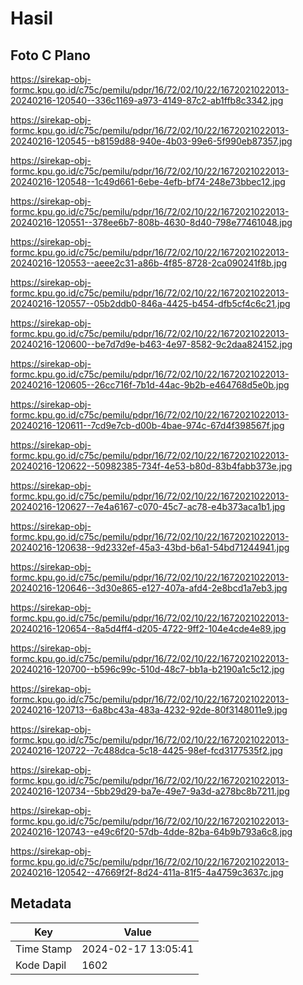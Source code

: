 # Hasil

## Foto C Plano

https://sirekap-obj-formc.kpu.go.id/c75c/pemilu/pdpr/16/72/02/10/22/1672021022013-20240216-120540--336c1169-a973-4149-87c2-ab1ffb8c3342.jpg

https://sirekap-obj-formc.kpu.go.id/c75c/pemilu/pdpr/16/72/02/10/22/1672021022013-20240216-120545--b8159d88-940e-4b03-99e6-5f990eb87357.jpg

https://sirekap-obj-formc.kpu.go.id/c75c/pemilu/pdpr/16/72/02/10/22/1672021022013-20240216-120548--1c49d661-6ebe-4efb-bf74-248e73bbec12.jpg

https://sirekap-obj-formc.kpu.go.id/c75c/pemilu/pdpr/16/72/02/10/22/1672021022013-20240216-120551--378ee6b7-808b-4630-8d40-798e77461048.jpg

https://sirekap-obj-formc.kpu.go.id/c75c/pemilu/pdpr/16/72/02/10/22/1672021022013-20240216-120553--aeee2c31-a86b-4f85-8728-2ca090241f8b.jpg

https://sirekap-obj-formc.kpu.go.id/c75c/pemilu/pdpr/16/72/02/10/22/1672021022013-20240216-120557--05b2ddb0-846a-4425-b454-dfb5cf4c6c21.jpg

https://sirekap-obj-formc.kpu.go.id/c75c/pemilu/pdpr/16/72/02/10/22/1672021022013-20240216-120600--be7d7d9e-b463-4e97-8582-9c2daa824152.jpg

https://sirekap-obj-formc.kpu.go.id/c75c/pemilu/pdpr/16/72/02/10/22/1672021022013-20240216-120605--26cc716f-7b1d-44ac-9b2b-e464768d5e0b.jpg

https://sirekap-obj-formc.kpu.go.id/c75c/pemilu/pdpr/16/72/02/10/22/1672021022013-20240216-120611--7cd9e7cb-d00b-4bae-974c-67d4f398567f.jpg

https://sirekap-obj-formc.kpu.go.id/c75c/pemilu/pdpr/16/72/02/10/22/1672021022013-20240216-120622--50982385-734f-4e53-b80d-83b4fabb373e.jpg

https://sirekap-obj-formc.kpu.go.id/c75c/pemilu/pdpr/16/72/02/10/22/1672021022013-20240216-120627--7e4a6167-c070-45c7-ac78-e4b373aca1b1.jpg

https://sirekap-obj-formc.kpu.go.id/c75c/pemilu/pdpr/16/72/02/10/22/1672021022013-20240216-120638--9d2332ef-45a3-43bd-b6a1-54bd71244941.jpg

https://sirekap-obj-formc.kpu.go.id/c75c/pemilu/pdpr/16/72/02/10/22/1672021022013-20240216-120646--3d30e865-e127-407a-afd4-2e8bcd1a7eb3.jpg

https://sirekap-obj-formc.kpu.go.id/c75c/pemilu/pdpr/16/72/02/10/22/1672021022013-20240216-120654--8a5d4ff4-d205-4722-9ff2-104e4cde4e89.jpg

https://sirekap-obj-formc.kpu.go.id/c75c/pemilu/pdpr/16/72/02/10/22/1672021022013-20240216-120700--b596c99c-510d-48c7-bb1a-b2190a1c5c12.jpg

https://sirekap-obj-formc.kpu.go.id/c75c/pemilu/pdpr/16/72/02/10/22/1672021022013-20240216-120713--6a8bc43a-483a-4232-92de-80f3148011e9.jpg

https://sirekap-obj-formc.kpu.go.id/c75c/pemilu/pdpr/16/72/02/10/22/1672021022013-20240216-120722--7c488dca-5c18-4425-98ef-fcd3177535f2.jpg

https://sirekap-obj-formc.kpu.go.id/c75c/pemilu/pdpr/16/72/02/10/22/1672021022013-20240216-120734--5bb29d29-ba7e-49e7-9a3d-a278bc8b7211.jpg

https://sirekap-obj-formc.kpu.go.id/c75c/pemilu/pdpr/16/72/02/10/22/1672021022013-20240216-120743--e49c6f20-57db-4dde-82ba-64b9b793a6c8.jpg

https://sirekap-obj-formc.kpu.go.id/c75c/pemilu/pdpr/16/72/02/10/22/1672021022013-20240216-120542--47669f2f-8d24-411a-81f5-4a4759c3637c.jpg


## Metadata

| Key        | Value               |
| ---------- | ------------------- |
| Time Stamp | 2024-02-17 13:05:41 |
| Kode Dapil | 1602                |



